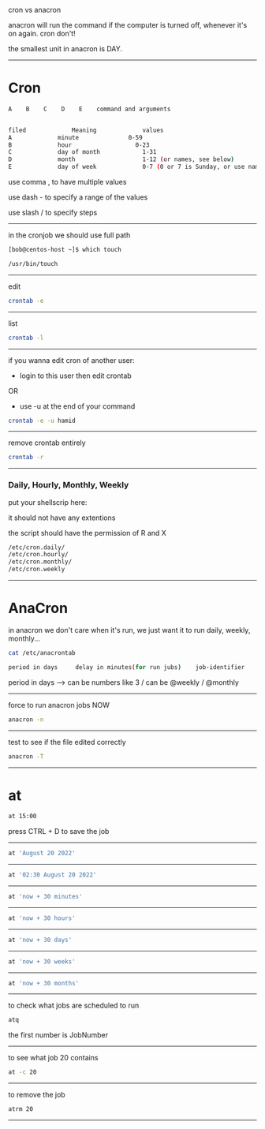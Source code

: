 

cron vs anacron

anacron will run the command if the computer is turned off, whenever it's on again. cron don't!

the smallest unit in anacron is DAY.



________________________________________________________________________________________________

# Cron


```bash
A    B    C    D    E    command and arguments


filed			  Meaning			  values
A			  minute			  0-59
B			  hour					0-23
C			  day of month			  1-31
D			  month			          1-12 (or names, see below)
E			  day of week			  0-7 (0 or 7 is Sunday, or use names)
```


use comma , to have multiple values

use dash - to specify a range of the values
 
use slash / to specify steps



________________________________________________________________________________________________


in the cronjob we should use full path

```bash
[bob@centos-host ~]$ which touch

/usr/bin/touch
```

________________________________________________________________________________________________


edit 

```bash
crontab -e
```

________________________________________________________________________________________________


list

```bash
crontab -l
```

________________________________________________________________________________________________


if you wanna edit cron of another user:

- login to this user then edit crontab

OR

- use -u at the end of your command


```bash
crontab -e -u hamid
```

________________________________________________________________________________________________


remove crontab entirely

```bash
crontab -r
```

________________________________________________________________________________________________


### Daily, Hourly, Monthly, Weekly

put your shellscrip here:

it should not have any extentions

the script should have the permission of R and X

```bash
/etc/cron.daily/
/etc/cron.hourly/
/etc/cron.monthly/
/etc/cron.weekly
```


________________________________________________________________________________________________


# AnaCron

in anacron we don't care when it's run, we just want it to run daily, weekly, monthly...

```bash
cat /etc/anacrontab

period in days     delay in minutes(for run jubs)    job-identifier    command
```


period in days      -->     can be numbers like 3 / can be @weekly / @monthly

________________________________________________________________________________________________


force to run anacron jobs NOW

```bash
anacron -n
```

________________________________________________________________________________________________



test to see if the file edited correctly

```bash
anacron -T
```

________________________________________________________________________________________________


# at


```bash
at 15:00
```


press  CTRL + D  to save the job



________________________________________________________________________________________________




```bash
at 'August 20 2022'
```

________________________________________________________________________________________________




```bash
at '02:30 August 20 2022'
```

________________________________________________________________________________________________




```bash
at 'now + 30 minutes'
```

________________________________________________________________________________________________




```bash
at 'now + 30 hours'
```

________________________________________________________________________________________________




```bash
at 'now + 30 days'
```

________________________________________________________________________________________________




```bash
at 'now + 30 weeks'
```

________________________________________________________________________________________________




```bash
at 'now + 30 months'
```

________________________________________________________________________________________________


to check what jobs are scheduled to run

```bash
atq
```

the first number is JobNumber

________________________________________________________________________________________________


to see what job 20 contains

```bash
at -c 20
```

________________________________________________________________________________________________


to remove the job

```bash
atrm 20
```

________________________________________________________________________________________________
